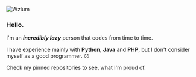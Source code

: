![Wzium](https://img.shields.io/badge/wzium-true-green)

### Hello.

I'm an ***incredibly lazy*** person that codes from time to time.

I have experience mainly with **Python**, **Java** and **PHP**, but I don't consider myself as a good programmer. :disappointed:

Check my pinned repositories to see, what I'm proud of.
